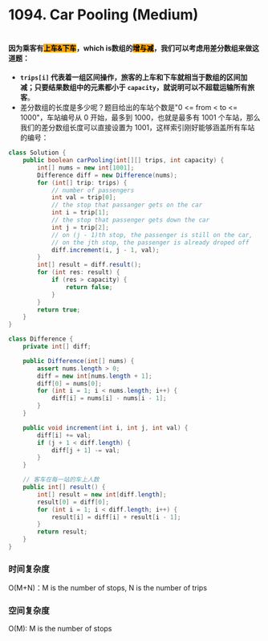 # 1094. Car Pooling (Medium)

<figure><img src="../../../../.gitbook/assets/image (15) (1).png" alt=""><figcaption></figcaption></figure>

#### 因为乘客有<mark style="background-color:orange;">上车&下车</mark>，which is数组的<mark style="background-color:orange;">增与减</mark>，我们可以考虑用差分数组来做这道题：

* **`trips[i]` 代表着一组区间操作，旅客的上车和下车就相当于数组的区间加减；只要结果数组中的元素都小于 `capacity`，就说明可以不超载运输所有旅客**。
* 差分数组的长度是多少呢？题目给出的车站个数是"0 <= from < to <= 1000"，车站编号从 0 开始，最多到 1000，也就是最多有 1001 个车站，那么我们的差分数组长度可以直接设置为 1001，这样索引刚好能够涵盖所有车站的编号：

```java
class Solution {
    public boolean carPooling(int[][] trips, int capacity) {
        int[] nums = new int[1001];
        Difference diff = new Difference(nums);
        for (int[] trip: trips) {
            // number of passengers
            int val = trip[0];
            // the stop that passanger gets on the car
            int i = trip[1];
            // the stop that passenger gets down the car
            int j = trip[2];
            // on (j - 1)th stop, the passenger is still on the car,
            // on the jth stop, the passenger is already droped off
            diff.increment(i, j - 1, val);
        }
        int[] result = diff.result();
        for (int res: result) {
            if (res > capacity) {
                return false;
            }
        }
        return true;
    }
}

class Difference {
    private int[] diff;

    public Difference(int[] nums) {
        assert nums.length > 0;
        diff = new int[nums.length + 1];
        diff[0] = nums[0];
        for (int i = 1; i < nums.length; i++) {
            diff[i] = nums[i] - nums[i - 1];
        }
    }

    public void increment(int i, int j, int val) {
        diff[i] += val;
        if (j + 1 < diff.length) {
            diff[j + 1] -= val;
        }
    }

    // 客车在每一站的车上人数
    public int[] result() {
        int[] result = new int[diff.length];
        result[0] = diff[0];
        for (int i = 1; i < diff.length; i++) {
            result[i] = diff[i] + result[i - 1];
        }
        return result;
    }
}
```

### 时间复杂度

O(M+N)：M is the number of stops, N is the number of trips

### 空间复杂度

O(M): M is the number of stops
